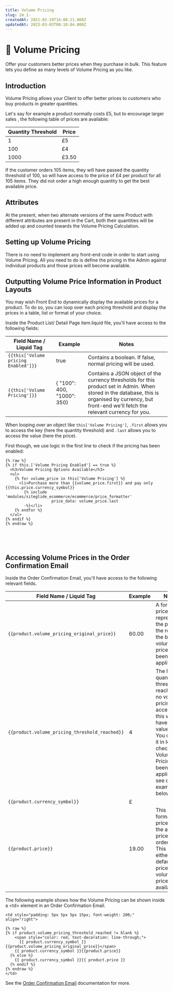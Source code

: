 ```yaml
---
title: Volume Pricing
slug: 2m_1-
createdAt: 2021-02-19T16:08:21.000Z
updatedAt: 2023-03-03T08:10:04.000Z
---
```


# 🔹 Volume Pricing

Offer your customers better prices when they purchase in bulk. This feature lets you define as many levels of Volume Pricing as you like.

## Introduction

Volume Pricing allows your Client to offer better prices to customers who buy products in greater quantities.

Let's say for example a product normally costs £5, but to encourage larger sales , the following table of prices are available:

| **Quantity Threshold** | **Price** |
| ---------------------- | --------- |
| 1                      | £5        |
| 100                    | £4        |
| 1000                   | £3.50     |

If the customer orders 105 items, they will have passed the quantity threshold of 100, so will have access to the price of £4 per product for all 105 items. They did not order a high enough quantity to get the best available price.

## Attributes

At the present, when two alternate versions of the same Product with different attributes are present in the Cart, both their quantities will be added up and counted towards the Volume Pricing Calculation.

## Setting up Volume Pricing

There is no need to implement any front-end code in order to start using Volume Pricing. All you need to do is define the pricing in the Admin against individual products and those prices will become available.

## Outputting Volume Price Information in Product Layouts

You may wish Front End to dynamically display the available prices for a product. To do so, you can loop over each pricing threshold and display the prices in a table, list or format of your choice.

Inside the Product List/ Detail Page item.liquid file, you'll have access to the following fields:

| **Field Name / Liquid Tag**          | **Example**                | **Notes**                                                                                                                                                                                             |
| ------------------------------------ | -------------------------- | ----------------------------------------------------------------------------------------------------------------------------------------------------------------------------------------------------- |
| `{{this['Volume pricing Enabled']}}` | true                       | Contains a boolean. If false, normal pricing will be used.                                                                                                                                            |
| `{{this['Volume Pricing']}}`         | { "100": 400, "1000": 350} | Contains a JSON object of the currency thresholds for this product set in Admin. When stored in the database, this is organised by currency, but front-end we'll fetch the relevant currency for you. |

When looping over an object like `this['Volume Pricing']`, `.first` allows you to access the key (here the quantity threshold) and `.last` allows you to access the value (here the price).

First though, we use logic in the first line to check if the pricing has been enabled:

```liquid
{% raw %}
{% if this.['Volume Pricing Enabled'] == true %}
  <h3>Volume Pricing Options Available</h3>
  <ul>
    {% for volume_price in this['Volume Pricing'] %}
      <li>Purchase more than {{volume_price.first}} and pay only {{this.price.currency_symbol}}
        {% include 'modules/siteglide_ecommerce/ecommerce/price_formatter'
                    price_data: volume_price.last 
        -%}</li>
    {% endfor %}
  </ul>
{% endif %}
{% endraw %}





```

## Accessing Volume Prices in the Order Confirmation Email

Inside the Order Confirmation Email, you'll have access to the following relevant fields.

| **Field Name / Liquid Tag**                    | **Example** | **Notes**                                                                                                                                                                                              |
| ---------------------------------------------- | ----------- | ------------------------------------------------------------------------------------------------------------------------------------------------------------------------------------------------------ |
| `{{product.volume_pricing_original_price}}`    | 60.00       | A formatted price representing the price of the row, had the better volume price not been applied.                                                                                                     |
| `{{product.volume_pricing_threshold_reached}}` | 4           | The highest quantity threshold reached. If no volume pricing was accessed, this will have the value nil. You can use it in logic to check if Volume Pricing has been applied - see code example below. |
| `{{product.currency_symbol}}`                  | £           |                                                                                                                                                                                                        |
| `{{product.price}}`                            | 19.00       | This formatted price shows the actual price of the order row. This will either be the default price, or a volume price if available.                                                                   |

The following example shows how the Volume Pricing can be shown inside a \<td> element in an Order Confirmation Email.

```liquid
<td style="padding: 5px 5px 5px 15px; font-weight: 200;" align="right">
  
{% raw %}
{% if product.volume_pricing_threshold_reached != blank %}
    <span style="color: red; text-decoration: line-through;">
      {{ product.currency_symbol }}{{product.volume_pricing_original_price}}</span>
    {{ product.currency_symbol }}{{product.price}}
  {% else %}
    {{ product.currency_symbol }}{{ product.price }}
  {% endif %}
{% endraw %}
</td>
```

See the [Order Confirmation Email](orders/order-confirmation.md) documentation for more.
